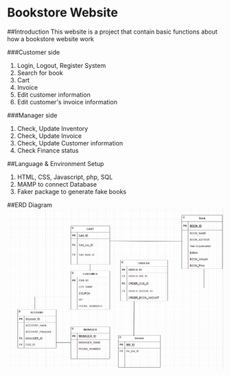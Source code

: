 # Bookstore Website
##Introduction
This website is a project that contain basic functions about how a bookstore website work

###Customer side 
 1. Login, Logout, Register System
 2. Search for book
 3. Cart
 4. Invoice
 5. Edit customer information
 6. Edit customer's invoice information

###Manager side
 1. Check, Update Inventory
 2. Check, Update Invoice
 3. Check, Update Customer information
 4. Check Finance status

##Language & Environment Setup
 1. HTML, CSS, Javascript, php, SQL
 2. MAMP to connect Database
 3. Faker package to generate fake books

##ERD Diagram
![ERD Diagram](demo_img/ERD.png)
    


